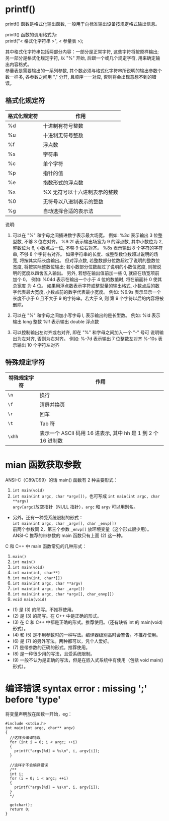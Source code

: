 # printf()

printf() 函数是格式化输出函数, 一般用于向标准输出设备按规定格式输出信息。

printf() 函数的调用格式为:  
printf("&lt; 格式化字符串 >", &lt; 参量表 >);

其中格式化字符串包括两部分内容：一部分是正常字符, 这些字符将按原样输出; 另一部分是格式化规定字符, 以 "%" 开始, 后跟一个或几个规定字符, 用来确定输出内容格式。  
参量表是需要输出的一系列参数, 其个数必须与格式化字符串所说明的输出参数个数一样多, 各参数之间用 "," 分开, 且顺序一一对应, 否则将会出现意想不到的错误。

## 格式化规定符

| 格式化规定符 | 作用               |
| ------ | ---------------- |
| %d     | 十进制有符号整数         |
| %u     | 十进制无符号整数         |
| %f     | 浮点数              |
| %s     | 字符串              |
| %c     | 单个字符             |
| %p     | 指针的值             |
| %e     | 指数形式的浮点数         |
| %x     | %X 无符号以十六进制表示的整数 |
| %0     | 无符号以八进制表示的整数     |
| %g     | 自动选择合适的表示法       |

说明:

1.  可以在 "%" 和字母之间插进数字表示最大场宽。
    例如: %3d 表示输出 3 位整型数, 不够 3 位右对齐。
    %9.2f 表示输出场宽为 9 的浮点数, 其中小数位为 2, 整数位为 6,
    小数点占一位, 不够 9 位右对齐。
    %8s 表示输出 8 个字符的字符串, 不够 8 个字符右对齐。
    如果字符串的长度、或整型数位数超过说明的场宽, 将按其实际长度输出。
    但对浮点数, 若整数部分位数超过了说明的整数位宽度, 将按实际整数位输出;
    若小数部分位数超过了说明的小数位宽度, 则按说明的宽度以四舍五入输出。
    另外, 若想在输出值前加一些 0, 就应在场宽项前加个 0。
    例如: %04d 表示在输出一个小于 4 位的数值时, 将在前面补 0 使其总宽度
    为 4 位。
    如果用浮点数表示字符或整型量的输出格式, 小数点后的数字代表最大宽度,
    小数点前的数字代表最小宽度。
    例如: %6.9s 表示显示一个长度不小于 6 且不大于 9 的字符串。若大于 9, 则
    第 9 个字符以后的内容将被删除。

2.  可以在 "%" 和字母之间加小写字母 l, 表示输出的是长型数。
    例如: %ld 表示输出 long 整数
    %lf 表示输出 double 浮点数

3.  可以控制输出左对齐或右对齐, 即在 "%" 和字母之间加入一个 "-" 号可
    说明输出为左对齐, 否则为右对齐。
    例如: %-7d 表示输出 7 位整数左对齐
    %-10s 表示输出 10 个字符左对齐

## 特殊规定字符

| 特殊规定字符 | 作用                                           |
| ------ | -------------------------------------------- |
| `\n`   | 换行                                           |
| `\f`   | 清屏并换页                                        |
| `\r`   | 回车                                           |
| `\t`   | Tab 符                                        |
| `\xhh` | 表示一个 ASCII 码用 16 进表示, 其中 hh 是 1 到 2 个 16 进制数 |

# mian 函数获取参数

ANSI-C（C89/C99）的话 main() 函数有 2 种主要形式：  

1.  `int main(void)`
2.  `int main(int argc, char *argv[])`，也可写成 `int main(int argc, char **argv)`  
    `argv[argc]`放空指针（NULL 指针），`argc` 和 `argv` 可以用别名。 

-   另外，还有一种受系统限制的形式：  
    `int main(int argc, char _argv[], char _envp[])`  
    前两个参数同 2，第三个参数 `_envp[]` 放环境变量（这个形式很少用）。  
    ANSI-C 推荐的带参数的 main 函数只有上面 (2) 这一种。 

C 和 C++ 中 main 函数常见的几种形式：  

1.  `main()` 
2.  `int main()` 
3.  `int main(void)` 
4.  `int main(int, char**)` 
5.  `int main(int, char*[])` 
6.  `int main(int argc, char **argv)` 
7.  `int main(int argc, char _argv[])` 
8.  `int main(int argc, char *argv[], char_envp[])` 
9.  `void main(void)` 

-   (1) 是 (3) 的简写。不推荐使用。 
-   (2) 是 (3) 的简写。在 C++ 中是正确的形式。 
-   (3) 在 C 和 C++ 中都是正确的形式。推荐使用。（还有缺省 int 的 main(void) 形式）。 
-   (4) 和 (5) 是不用参数时的一种写法。编译器级别高时会警告。不推荐使用。 
-   (6) 是 (7) 的另外写法。两种都可以，凭个人爱好。 
-   (7) 是带参数的正确的形式。推荐使用。 
-   (8) 是一种很少用的写法，且受系统限制。 
-   (9) 一般不认为是正确的写法，但是在嵌入式系统中有使用（包括 void main() 形式）。

# 编译错误 syntax error : missing ';' before 'type'

将变量声明放在函数一开始，eg：

    #include <stdio.h>
    int main(int argc, char** argv)
    {
      //这样会编译错误
      for (int i = 0; i < argc; ++i)
      {
        printf("argv[%d] = %s\n", i, argv[i]);
      }
        
      //这样才不会编译错误
      /**
      int i;
      for (i = 0; i < argc; ++i)
      {
        printf("argv[%d] = %s\n", i, argv[i]);
      }
      */
      
      getchar();
      return 0;
    }
